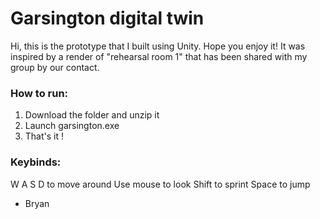 # Garsington digital twin

Hi, this is the prototype that I built using Unity. Hope you enjoy it!
It was inspired by a render of "rehearsal room 1" that has been shared with my group by our contact.

### How to run:
1. Download the folder and unzip it
2. Launch garsington.exe
3. That's it !


### Keybinds:

W A S D to move around
Use mouse to look 
Shift to sprint
Space to jump


- Bryan
